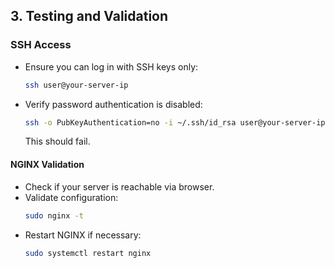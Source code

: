 ## 3. Testing and Validation

### SSH Access

- Ensure you can log in with SSH keys only:
  ```sh
  ssh user@your-server-ip
  ```
- Verify password authentication is disabled:
  ```sh
  ssh -o PubKeyAuthentication=no -i ~/.ssh/id_rsa user@your-server-ip
  ```
  This should fail.

#### NGINX Validation

- Check if your server is reachable via browser.
- Validate configuration:
  ```sh
  sudo nginx -t
  ```
- Restart NGINX if necessary:
  ```sh
  sudo systemctl restart nginx
  ```

